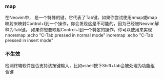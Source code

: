 ### map <C-I>
在Neovim中，<c-i> 是一个特殊的键，它代表了Tab键。如果你尝试使用nmap或imap映射来映射Control+I到一个操作，你会发现这是不可能的，因为<c-i>已经被Neovim解释为Tab键。
如果你想要映射Control+I到一个特定的操作，你可以使用<C-Tab>来实现
nnoremap <C-Tab> :echo "C-Tab pressed in normal mode"<CR>
inoremap <C-Tab> <C-O>:echo "C-Tab pressed in insert mode"<CR>

### <S-Tab> 不生效
检测终端软件是否支持该按键输入，比如xshell按下Shift+tab会被处理为功能组合键
